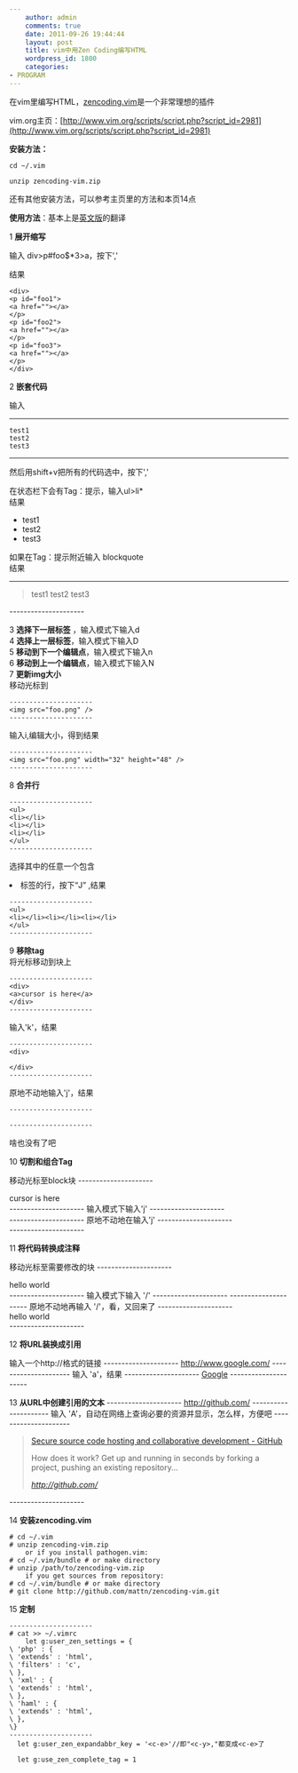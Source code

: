```yaml
---
    author: admin
    comments: true
    date: 2011-09-26 19:44:44
    layout: post
    title: vim中用Zen Coding编写HTML
    wordpress_id: 1800
    categories:
- PROGRAM
---
```


在vim里编写HTML，<a href="https://raw.github.com/mattn/zencoding-vim/">zencoding.vim</a>是一个非常理想的插件

vim.org主页：[http://www.vim.org/scripts/script.php?script_id=2981](http://www.vim.org/scripts/script.php?script_id=2981)

**安装方法：**

    cd ~/.vim

    unzip zencoding-vim.zip

还有其他安装方法，可以参考主页里的方法和本页14点

**使用方法**：基本上是[英文版](https://raw.github.com/mattn/zencoding-vim/master/TUTORIAL)的翻译

1 **展开缩写**

输入
    div>p#foo$*3>a，按下'<c-y>,'

结果

    <div>
    <p id="foo1">
    <a href=""></a>
    </p>
    <p id="foo2">
    <a href=""></a>
    </p>
    <p id="foo3">
    <a href=""></a>
    </p>
    </div>

2 **嵌套代码**

输入

---------------------
    test1
    test2
    test3
---------------------

然后用shift+v把所有的代码选中，按下'<c-y>,'

在状态栏下会有Tag：提示，输入ul>li*  
结果

<ul>
<li>test1</li>
<li>test2</li>
<li>test3</li>
</ul>

如果在Tag：提示附近输入 blockquote  
结果

---------------------
<blockquote>
    test1
    test2
    test3
</blockquote>
---------------------

3 **选择下一层标签** ，输入模式下输入<c-y>d  
4 **选择上一层标签**，输入模式下输入<c-y>D  
5 **移动到下一个编辑点**，输入模式下输入<c-y>n  
6 **移动到上一个编辑点**，输入模式下输入<c-y>N  
7 **更新img大小**  
移动光标到

    ---------------------
    <img src="foo.png" />
    ---------------------

输入<c-y>i,编辑大小，得到结果

    ---------------------
    <img src="foo.png" width="32" height="48" />
    ---------------------

8 **合并行**

    ---------------------
    <ul>
    <li></li>
    <li></li>
    <li></li>
    </ul>
    ---------------------

选择其中的任意一个包含<li> 标签的行，按下“J” ,结果

    ---------------------
    <ul>
    <li></li><li></li><li></li>
    </ul>
    ---------------------

9 **移除tag**  
将光标移动到<a>块上

    ---------------------
    <div>
    <a>cursor is here</a>
    </div>
    ---------------------

输入'<c-y>k'，结果

    ---------------------
    <div>

    </div>
    ---------------------

原地不动地输入'<c-y>j'，结果

    ---------------------

    ---------------------
啥也没有了吧

10 **切割和组合Tag**

移动光标至block块
    ---------------------
    <div class="foo">
        cursor is here
    </div>
    ---------------------
输入模式下输入'<c-y>j'
    ---------------------
    <div class="foo"/>
    ---------------------
原地不动地在输入'<c-y>j'
    ---------------------
    <div class="foo">
    </div>
    ---------------------

11 **将代码转换成注释**

移动光标至需要修改的块
    ---------------------
    <div>
        hello world
    </div>
    ---------------------
输入模式下输入 '<c-y>/'
    ---------------------
    <!-- <div>
        hello world
    </div> -->
    ---------------------
原地不动地再输入 '<c-y>/'，看，又回来了
    ---------------------
    <div>
        hello world
    </div>
    ---------------------

12 **将URL装换成引用**

输入一个http://格式的链接
    ---------------------
        http://www.google.com/
    ---------------------
输入 '<c-y>a'，结果
    ---------------------
    <a href="http://www.google.com/">Google</a>
    ---------------------

13 <strong>从URL中创建引用的文本</strong>
    ---------------------
        http://github.com/
    ---------------------
输入 '<c-y>A'，自动在网络上查询必要的资源并显示，怎么样，方便吧
    ---------------------
    <blockquote>
    <a href="http://github.com/">Secure source code hosting and collaborative development - GitHub</a><br />
    <p>How does it work? Get up and running in seconds by forking a project, pushing an existing repository...</p>
    <cite>http://github.com/</cite>
    </blockquote>
    ---------------------

14 **安装zencoding.vim**

    # cd ~/.vim
    # unzip zencoding-vim.zip
        or if you install pathogen.vim:
    # cd ~/.vim/bundle # or make directory
    # unzip /path/to/zencoding-vim.zip
        if you get sources from repository:
    # cd ~/.vim/bundle # or make directory
    # git clone http://github.com/mattn/zencoding-vim.git

15 **定制**

    ---------------------
    # cat >> ~/.vimrc
        let g:user_zen_settings = {
    \ 'php' : {
    \ 'extends' : 'html',
    \ 'filters' : 'c',
    \ },
    \ 'xml' : {
    \ 'extends' : 'html',
    \ },
    \ 'haml' : {
    \ 'extends' : 'html',
    \ },
    \}
    ---------------------
      let g:user_zen_expandabbr_key = '<c-e>'//即"<c-y>,"都变成<c-e>了

      let g:use_zen_complete_tag = 1
